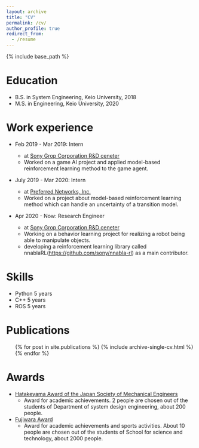 ```yaml
---
layout: archive
title: "CV"
permalink: /cv/
author_profile: true
redirect_from:
  - /resume
---
```


{% include base_path %}


Education
======
* B.S. in System Engineering, Keio University, 2018
* M.S. in Engineering, Keio University, 2020

Work experience
======
* Feb 2019 - Mar 2019: Intern
  * at [Sony Grop Corporation R&D ceneter](https://www.sony.com/en/SonyInfo/research/)
  * Worked on a game AI project and applied model-based reinforcement learning method to the game agent.

* July 2019 - Mar 2020: Intern
  * at [Preferred Networks, Inc.](https://www.preferred.jp/en/)
  * Worked on a project about model-based reinforcement learning method which can handle an uncertainty of a transition model.

* Apr 2020 - Now: Research Engineer
  * at [Sony Grop Corporation R&D ceneter](https://www.sony.com/en/SonyInfo/research/)
  * Working on a behavior learning project for realizing a robot being able to manipulate objects.
  * developing a reinforcement learning library called nnablaRL(https://github.com/sony/nnabla-rl) as a main contributor.
  
Skills
======
* Python 5 years
* C++ 5 years
* ROS 5 years

Publications
======
  <ul>{% for post in site.publications %}
    {% include archive-single-cv.html %}
  {% endfor %}</ul>
  
Awards
======
* [Hatakeyama Award of the Japan Society of Mechanical Engineers](https://www.jsme.or.jp/archive/award/shou4-17.pdf)
  * Award for academic achievements. 2 people are chosen out of the students of Department of system design engineering, about 200 people.
* [Fujiwara Award](https://www.st.keio.ac.jp/students/life/fujiwara/0908.html)
  * Award for academic achievements and sports activities. About 10 people are chosen out of the students of School for science and technology, about 2000 people.
